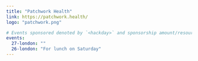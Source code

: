 ```yaml
---
title: "Patchwork Health"
link: https://patchwork.health/
logo: "patchwork.png"

# Events sponsored denoted by `<hackday>` and sponsorship amount/resource
events:
  27-london: ""
  26-london: "For lunch on Saturday"
---
```

